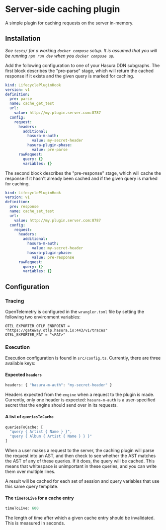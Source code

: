 # Server-side caching plugin

A simple plugin for caching requests on the server in-memory.

## Installation

_See `tests/` for a working `docker compose` setup. It is assumed that you will
be running `npm run dev` when you `docker compose up`._

Add the following configuration to one of your Hasura DDN subgraphs. The first
block describes the "pre-parse" stage, which will return the cached response if
it exists and the given query is marked for caching.

```yaml
kind: LifecyclePluginHook
version: v1
definition:
  pre: parse
  name: cache_get_test
  url:
    value: http://my.plugin.server.com:8787
  config:
    request:
      headers:
        additional:
          hasura-m-auth:
            value: my-secret-header
          hasura-plugin-phase:
            value: pre-parse
      rawRequest:
        query: {}
        variables: {}
```

The second block describes the "pre-response" stage, which will cache the
response if it hasn't already been cached and if the given query is marked for
caching.

```yaml
kind: LifecyclePluginHook
version: v1
definition:
  pre: response
  name: cache_set_test
  url:
    value: http://my.plugin.server.com:8787
  config:
    request:
      headers:
        additional:
          hasura-m-auth:
            value: my-secret-header
          hasura-plugin-phase:
            value: pre-response
      rawRequest:
        query: {}
        variables: {}
```

## Configuration

### Tracing

OpenTelemetry is configured in the `wrangler.toml` file by setting the
following two environment variables:

```
OTEL_EXPORTER_OTLP_ENDPOINT = "https://gateway.otlp.hasura.io:443/v1/traces"
OTEL_EXPORTER_PAT = "<PAT>"
```

### Execution

Execution configuration is found in `src/config.ts`. Currently, there are three
available keys:

#### Expected `headers`

```javascript
headers: { "hasura-m-auth": "my-secret-header" }
```

Headers expected from the `engine` when a request to the plugin is made.
Currently, only one header is expected: `hasura-m-auth` is a user-specified
secret that the engine should send over in its requests.

#### A list of `queriesToCache`

```javascript
queriesToCache: [
  "query { Artist { Name } }",
  "query { Album { Artist { Name } } }"
]
```

When a user makes a request to the server, the caching plugin will parse the
request into an AST, and then check to see whether the AST matches the AST of
any of these queries. If it does, the query will be cached. This means that
whitespace is unimportant in these queries, and you can write them over
multiple lines.

A result will be cached for each set of session and query variables that use
this same query template.

#### The `timeToLive` for a cache entry

```javascript
timeToLive: 600
```

The length of time after which a given cache entry should be invalidated. This
is measured in seconds.
